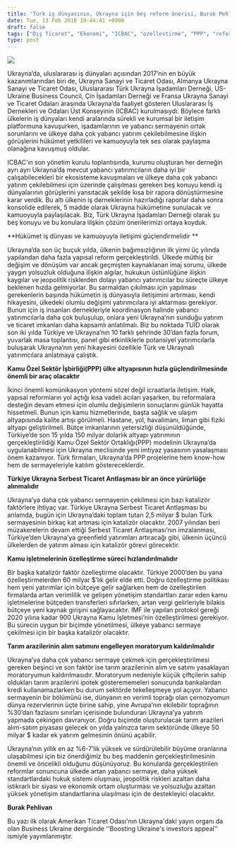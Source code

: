 ```yaml
---
title: 'Türk iş dünyasının, Ukrayna için beş reform önerisi, Burak Pehlivan'
date: Tue, 13 Feb 2018 19:44:41 +0000
draft: false
tags: ["Dış Ticaret", "Ekonomi", "ICBAC", "ozellestirme", "PPP", "reform", "tarım", "TUİD", "TUİD (Türk Ukrayna İşadamları Derneği)", "Türkiye Ukrayna Serbest Ticaret Antlaşması", "Ukrayna", "Uluslarası İlişkiler"]
type: post
---
```


![](https://burakpehlivan.org/wp-content/uploads/2018/02/Screen-Shot-2018-02-13-at-9.30.38-PM.png)


Ukrayna’da, uluslararası iş dünyaları açısından 2017’nin en büyük kazanımlarından biri de, Ukrayna Sanayi ve Ticaret Odası, Almanya Ukrayna Sanayi ve Ticaret Odası, Uluslararası Türk Ukrayna İşadamları Derneği, US-Ukraine Business Council, Çin İşadamları Derneği ve Fransa Ukrayna Sanayi ve Ticaret Odaları arasında Ukrayna’da faaliyet gösteren Uluslararası İş Dernekleri ve Odaları Üst Konseyinin (ICBAC) kurulmasıydı. Böylece farklı ülkelerin iş dünyaları kendi aralarında sürekli ve kurumsal bir iletişim platformuna kavuşurken, işadamlarının ve yabancı sermayenin ortak sorunlarını ve ülkeye daha çok yabancı yatırım çekilebilmesine ilişkin görüşlerini hükümet yetkilileri ve kamuoyuyla tek ses olarak paylaşma olanağına kavuşmuş oldular.




ICBAC’ın son yönetim kurulu toplantısında, kurumu oluşturan her derneğin ayrı ayrı Ukrayna’da mevcut yabancı yatırımcıların daha iyi bir çalışabilecekleri bir ekosisteme kavuşmaları ve ülkeye daha çok yabancı yatırım çekilebilmesi için üzerinde çalışılması gereken beş konuyu kendi iş dünyalarının görüşlerini yansıtacak şekilde kısa bir rapora dönüştürmesine karar verdik. Bu altı ülkenin iş derneklerinin hazırladığı raporlar daha sonra konsolide edilerek, 5 madde olarak Ukrayna hükümetine sunulacak ve kamuoyuyla paylaşılacak. Biz, Türk Ukrayna İşadamları Derneği olarak şu beş konuyu ve bu konulara ilişkin çözüm önerilerimizi ortaya koyduk.


**Hükümet iş dünyası ve kamuoyuyla iletişimi güçlendirmelidir **


Ukrayna’da son üç buçuk yılda, ülkenin bağımsızlığının ilk yirmi üç yılında yapılandan daha fazla yapısal reform gerçekleştirildi. Ülkede müthiş bir değişim ve dönüşüm var ancak geçmişten kaynaklanan imaj sorunu, ülkede yaygın yolsuzluk olduğuna ilişkin algılar, hukukun üstünlüğüne ilişkin kaygılar ve jeopolitik risklerden dolayı yabancı yatırımcılar bu süreçte ülkeye beklenen hızda gelmiyorlar. Bu sarmaldan çıkılması için yapılması gerekenlerin başında hükümetin iş dünyasıyla iletişimini artırması, kendi hikayesini, ülkedeki olumlu değişimi yatırımcılara iyi aktarması gerekiyor. Bunun için iş insanları dernekleriyle koordinasyon halinde yabancı yatırımcılarla daha çok buluşulup, onlara yeni Ukrayna’nın sunduğu yatırım ve ticaret imkanları daha kapsamlı anlatılmalı. Biz bu noktada TUİD olarak son iki yılda Türkiye ve Ukrayna’nın 10 farklı şehrinde 30’dan fazla forum, yuvarlak masa toplantısı, panel gibi etkinliklerle potansiyel yatırımcılarla buluşarak Ukrayna’nın yeni hikayesini özellikle Türk ve Ukraynalı yatırımcılara anlatmaya çalıştık.


**Kamu Özel Sektör İşbirliği(PPP) ülke altyapısının hızla güçlendirilmesinde önemli bir araç olacaktır**


İkinci önemli komünikasyon yöntemi sözel değil icraatlarla iletişim. Halk, yapısal reformların yol açtığı kısa vadeli acıları yaşarken, bu reformalara desteğin devam etmesi için olumlu değişimlerin sonuçlarını günlük hayatta hissetmeli. Bunun için kamu hizmetlerinde, başta sağlık ve ulaşım altyapısında kalite artışı görülmeli. Hastane, yol, havalimanı, liman gibi fiziki altyapı geliştirilmeli. Bütçe imkanlarının yetersizliği düşünüldüğünde, Türkiye’de son 15 yılda 150 milyar dolarlık altyapı yatırımının gerçekleştirildiği Kamu Özel Sektör Ortaklığı(PPP) modelinin Ukrayna’da uygulanabilmesi için Ukrayna meclisinde yeni imtiyaz yasasının yasalaşması önem kazanıyor. Türk firmaları, Ukrayna’da PPP projelerine hem know-how hem de sermayeleriyle katılım göstereceklerdir.

**Türkiye Ukrayna Serbest Ticaret Antlaşması bir an önce yürürlüğe alınmalıdır**


Ukrayna’ya daha çok yabancı sermayenin çekilmesi için bazı katalizör faktörlere ihtiyaç var. Türkiye Ukrayna Serbest Ticaret Antlaşması bu anlamda, bugün için Ukrayna’daki toplam tutarı 2,5 milyar $ bulan Türk sermayesinin birkaç kat artması için katalizör olacaktır. 2007 yılından beri müzakerelerin devam ettiği Serbest Ticaret Antlaşması’nın imzalanması, Türkiye’den Ukrayna’ya greenfield yatırımları artıracağı gibi, ülkenin üçüncü ülkelerden de yatırım alması için katalizör görevi görecektir.


**Kamu işletmelerinin özelleştirme süreci hızlandırılmalıdır**


Bir başka katalizör faktör özelleştirme olacaktır. Türkiye 2000’den bu yana özelleştirmelerden 60 milyar $’lık gelir elde etti. Doğru özelleştirme politikası hem yeni yatırımlar için bütçeye gelir sağlarken hem de özelleştirilen firmalarda artan verimlilik ve gelişen yönetişim standartları zarar eden kamu işletmelerine bütçeden transferleri sıfırlarken, artan vergi gelirleriyle bilakis bütçeye yeni kaynak girişini sağlayacaktır. IMF ile yapılan protokol gereği 2020 yılına kadar 900 Ukrayna Kamu İşletmesi’nin özelleştirilmesi gerekiyor. Bu sürecin uygun bir biçimde yönetilmesi, ülkeye yabancı sermaye çekilmesi için bir başka katalizör olacaktır.


**Tarım arazilerinin alım satımını engelleyen moratoryum kaldırılmalıdır**


Ukrayna’ya daha çok yabancı sermaye çekmek için gerçekleştirilmesi gereken beşinci ve son faktör ise tarım arazilerinin alım ve satımı yasaklayan moratoryumun kaldırılmasıdır. Moratoryum nedeniyle küçük çiftçilerin sahip oldukları tarım arazilerini ipotek gösterememeleri sonucunda bankalardan kredi kullanamazlarken bu durum sektörde tekelleşmeye yol açıyor. Yabancı sermayenin bir bölümünü ise, dünyanın en verimli toprağı olan çernozyomun dünya rezervlerinin üçte birine sahip, yine Avrupa’nın ekilebilir toprağının %30’dan fazlasını sınırları içerisinde bulunduran Ukrayna’ya yatırım yapmada çekingen davranıyor. Doğru biçimde oluşturulacak tarım arazileri alım-satım piyasası gelecek on yılda yalnızca tarım sektöründe ülkeye 50 milyar $ kadar ek yatırım gelmesinin önünü açabilir.




Ukrayna’nın yıllık en az %6-7’lik yüksek ve sürdürülebilir büyüme oranlarına ulaşabilmesi için biz önerdiğimiz bu beş maddenin gerçekleştirilmesinin önemli ve öncelikli olduğunu düşünüyoruz. Bu konularda gerçekleştirilen reformlar sonuncuna ülkede artan yabancı sermaye, daha yüksek standartlardaki hukuk sistemi oluşması, jeopolitik riskleri azaltan daha istikrarlı bir siyasi ve ekonomik ortam oluşturması ve yolsuzluğu azaltan yüksek yönetişim standartlarına ulaşılması için de destekleyici olacaktır.




**Burak Pehlivan**


Bu yazı ilk olarak Amerikan Ticaret Odası'nın Ukrayna'daki yayın organı da olan Business Ukraine dergisinde ''Boosting Ukraine's investors appeal'' ismiyle yayımlanmıştır.
